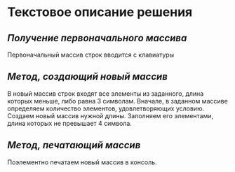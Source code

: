 # **Текстовое описание решения**

## *Получение первоначального массива*
Первоначальный массив строк вводится с клавиатуры

## *Метод, создающий новый массив*
В новый массив строк входят все элементы из заданного, длина которых меньше, либо равна 3 символам.
Вначале, в заданном массиве определяем количество элементов, удовлетворяющих условию.
Создаем новый массив нужной длины.
Заполняем его элементами, длина которых не превышает 4 символа.

## *Метод, печатающий массив*
Поэлементно печатаем новый массив в консоль.